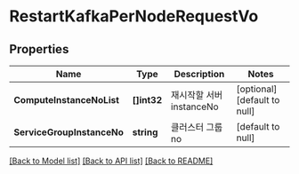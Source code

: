 # RestartKafkaPerNodeRequestVo

## Properties
Name | Type | Description | Notes
------------ | ------------- | ------------- | -------------
**ComputeInstanceNoList** | **[]int32** | 재시작할 서버 instanceNo | [optional] [default to null]
**ServiceGroupInstanceNo** | **string** | 클러스터 그룹 no | [default to null]

[[Back to Model list]](../README.md#documentation-for-models) [[Back to API list]](../README.md#documentation-for-api-endpoints) [[Back to README]](../README.md)


